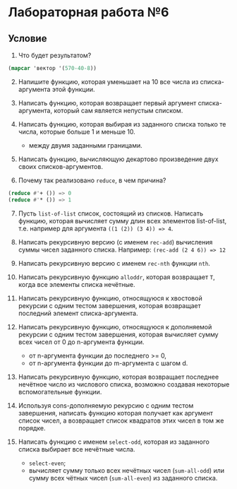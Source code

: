 # Лабораторная работа №6

## Условие

1. Что будет результатом? 
  
  ```lisp
(mapcar 'вектор '(570-40-8))
  ```

2. Напишите функцию, которая уменьшает на 10 все числа из списка-аргумента этой функции.

3. Написать функцию, которая возвращает первый аргумент списка-аргумента, который сам является непустым списком.

4. Написать функцию, которая выбирая из заданного списка только те числа, которые больше 1 и меньше 10.
	- между двумя заданными границами.

5. Написать функцию, вычисляющую декартово произведение двух своих списков-аргументов.

6. Почему так реализовано `reduce`, в чем причина?

  ```lisp
(reduce #'+ ()) => 0
(reduce #'* ()) => 1
  ```

7. Пусть `list-of-list` список, состоящий из списков. Написать функцию, которая вычисляет сумму длин всех элементов list-of-list, т.е. например для аргумента `((1 (2)) (3 4)) => 4`.

8. Написать рекурсивную версию (с именем `rec-add`) вычисления суммы чисел заданного списка. 
Например: `(rec-add (2 4 6)) => 12`

9. Написать рекурсивную версию с именем `rec-nth` функции `nth`.

10. Написать рекурсивную функцию `alloddr`, которая возвращает `T`, когда все элементы списка нечётные.

11. Написать рекурсивную функцию, относящуюся к хвостовой рекурсии с одним тестом завершения, которая возвращает последний элемент списка-аргумента.

12. Написать рекурсивную функцию, относящуюся к дополняемой рекурсии с одним тестом завершения, которая вычисляет сумму всех чисел от 0 до n-аргумента функции.
	- от n-аргумента функции до последнего >= 0,
	- от n-аргумента функции до m-аргумента c шагом d.

13. Написать рекурсивную функцию, которая возвращает последнее нечётное число из числового списка, возможно создавая некоторые вспомогательные функции.

14. Используя cons-дополняемую рекурсию с одним тестом завершения, написать функцию которая получает как аргумент список чисел, а возвращает список квадратов этих чисел в том же порядке.

15. Написать функцию с именем `select-odd`, которая из заданного списка выбирает все нечётные числа.
	- `select-even`;
	- вычисляет сумму только всех нечётных чисел 
      (`sum-all-odd`) или сумму всех чётных чисел (`sum-all-even`) из
      заданного списка.
